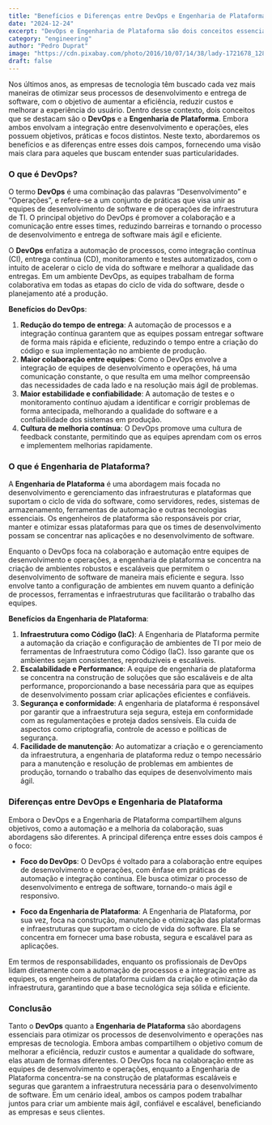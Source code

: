 ```yaml
---
title: "Benefícios e Diferenças entre DevOps e Engenharia de Plataforma"
date: "2024-12-24"
excerpt: "DevOps e Engenharia de Plataforma são dois conceitos essenciais para otimizar os processos de desenvolvimento e operações de software. O DevOps foca na integração e colaboração entre as equipes de desenvolvimento e operações, promovendo automação, entrega contínua e comunicação constante, com o objetivo de acelerar o ciclo de vida do software."
category: "engineering"
author: "Pedro Duprat"
image: "https://cdn.pixabay.com/photo/2016/10/07/14/38/lady-1721678_1280.jpg"
draft: false
---
```


Nos últimos anos, as empresas de tecnologia têm buscado cada vez mais maneiras de otimizar seus processos de desenvolvimento e entrega de software, com o objetivo de aumentar a eficiência, reduzir custos e melhorar a experiência do usuário. Dentro desse contexto, dois conceitos que se destacam são o **DevOps** e a **Engenharia de Plataforma**. Embora ambos envolvam a integração entre desenvolvimento e operações, eles possuem objetivos, práticas e focos distintos. Neste texto, abordaremos os benefícios e as diferenças entre esses dois campos, fornecendo uma visão mais clara para aqueles que buscam entender suas particularidades.

### O que é DevOps?

O termo **DevOps** é uma combinação das palavras “Desenvolvimento” e “Operações”, e refere-se a um conjunto de práticas que visa unir as equipes de desenvolvimento de software e de operações de infraestrutura de TI. O principal objetivo do DevOps é promover a colaboração e a comunicação entre esses times, reduzindo barreiras e tornando o processo de desenvolvimento e entrega de software mais ágil e eficiente. 

O **DevOps** enfatiza a automação de processos, como integração contínua (CI), entrega contínua (CD), monitoramento e testes automatizados, com o intuito de acelerar o ciclo de vida do software e melhorar a qualidade das entregas. Em um ambiente DevOps, as equipes trabalham de forma colaborativa em todas as etapas do ciclo de vida do software, desde o planejamento até a produção.

**Benefícios do DevOps**:
1. **Redução do tempo de entrega**: A automação de processos e a integração contínua garantem que as equipes possam entregar software de forma mais rápida e eficiente, reduzindo o tempo entre a criação do código e sua implementação no ambiente de produção.
2. **Maior colaboração entre equipes**: Como o DevOps envolve a integração de equipes de desenvolvimento e operações, há uma comunicação constante, o que resulta em uma melhor compreensão das necessidades de cada lado e na resolução mais ágil de problemas.
3. **Maior estabilidade e confiabilidade**: A automação de testes e o monitoramento contínuo ajudam a identificar e corrigir problemas de forma antecipada, melhorando a qualidade do software e a confiabilidade dos sistemas em produção.
4. **Cultura de melhoria contínua**: O DevOps promove uma cultura de feedback constante, permitindo que as equipes aprendam com os erros e implementem melhorias rapidamente.

### O que é Engenharia de Plataforma?

A **Engenharia de Plataforma** é uma abordagem mais focada no desenvolvimento e gerenciamento das infraestruturas e plataformas que suportam o ciclo de vida do software, como servidores, redes, sistemas de armazenamento, ferramentas de automação e outras tecnologias essenciais. Os engenheiros de plataforma são responsáveis por criar, manter e otimizar essas plataformas para que os times de desenvolvimento possam se concentrar nas aplicações e no desenvolvimento de software.

Enquanto o DevOps foca na colaboração e automação entre equipes de desenvolvimento e operações, a engenharia de plataforma se concentra na criação de ambientes robustos e escaláveis que permitem o desenvolvimento de software de maneira mais eficiente e segura. Isso envolve tanto a configuração de ambientes em nuvem quanto a definição de processos, ferramentas e infraestruturas que facilitarão o trabalho das equipes.

**Benefícios da Engenharia de Plataforma**:
1. **Infraestrutura como Código (IaC)**: A Engenharia de Plataforma permite a automação da criação e configuração de ambientes de TI por meio de ferramentas de Infraestrutura como Código (IaC). Isso garante que os ambientes sejam consistentes, reproduzíveis e escaláveis.
2. **Escalabilidade e Performance**: A equipe de engenharia de plataforma se concentra na construção de soluções que são escaláveis e de alta performance, proporcionando a base necessária para que as equipes de desenvolvimento possam criar aplicações eficientes e confiáveis.
3. **Segurança e conformidade**: A engenharia de plataforma é responsável por garantir que a infraestrutura seja segura, esteja em conformidade com as regulamentações e proteja dados sensíveis. Ela cuida de aspectos como criptografia, controle de acesso e políticas de segurança.
4. **Facilidade de manutenção**: Ao automatizar a criação e o gerenciamento da infraestrutura, a engenharia de plataforma reduz o tempo necessário para a manutenção e resolução de problemas em ambientes de produção, tornando o trabalho das equipes de desenvolvimento mais ágil.

### Diferenças entre DevOps e Engenharia de Plataforma

Embora o DevOps e a Engenharia de Plataforma compartilhem alguns objetivos, como a automação e a melhoria da colaboração, suas abordagens são diferentes. A principal diferença entre esses dois campos é o foco:

- **Foco do DevOps**: O DevOps é voltado para a colaboração entre equipes de desenvolvimento e operações, com ênfase em práticas de automação e integração contínua. Ele busca otimizar o processo de desenvolvimento e entrega de software, tornando-o mais ágil e responsivo.
  
- **Foco da Engenharia de Plataforma**: A Engenharia de Plataforma, por sua vez, foca na construção, manutenção e otimização das plataformas e infraestruturas que suportam o ciclo de vida do software. Ela se concentra em fornecer uma base robusta, segura e escalável para as aplicações.

Em termos de responsabilidades, enquanto os profissionais de DevOps lidam diretamente com a automação de processos e a integração entre as equipes, os engenheiros de plataforma cuidam da criação e otimização da infraestrutura, garantindo que a base tecnológica seja sólida e eficiente.

### Conclusão

Tanto o **DevOps** quanto a **Engenharia de Plataforma** são abordagens essenciais para otimizar os processos de desenvolvimento e operações nas empresas de tecnologia. Embora ambas compartilhem o objetivo comum de melhorar a eficiência, reduzir custos e aumentar a qualidade do software, elas atuam de formas diferentes. O DevOps foca na colaboração entre as equipes de desenvolvimento e operações, enquanto a Engenharia de Plataforma concentra-se na construção de plataformas escaláveis e seguras que garantem a infraestrutura necessária para o desenvolvimento de software. Em um cenário ideal, ambos os campos podem trabalhar juntos para criar um ambiente mais ágil, confiável e escalável, beneficiando as empresas e seus clientes.
